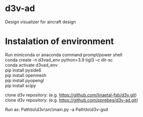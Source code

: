 # d3v-ad
Design visualizer for aircraft design 

# Instalation of environment 
Run miniconda or anaconda command prompt/power shell  
conda create -n d3vad_env python=3.9 tigl3 –c dlr-sc  
conda activate d3vad_env  
pip install pyside6  
pip install openmesh  
pip install pyopengl  
pip install scipy  

clone d3v repository: (e.g. https://github.com/linaetal-fsb/d3v.git)  
clone d3v repository: (e.g. https://github.com/pprebeg/d3v-ad.git)  

Run as: Path\to\d3v\src\main.py -a Path\to\d3v-gsd  